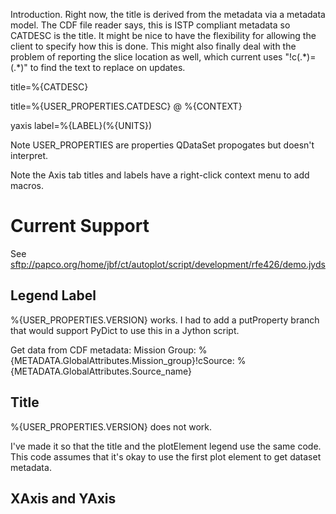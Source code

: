 Introduction. Right now, the title is derived from the metadata via a
metadata model. The CDF file reader says, this is ISTP compliant
metadata so CATDESC is the title. It might be nice to have the
flexibility for allowing the client to specify how this is done. This
might also finally deal with the problem of reporting the slice location
as well, which current uses "\!c(.\*)=(.\*)" to find the text to replace
on updates.

title=%{CATDESC}

title=%{USER\_PROPERTIES.CATDESC} @ %{CONTEXT}

yaxis label=%{LABEL}(%{UNITS})

Note USER\_PROPERTIES are properties QDataSet propogates but doesn't
interpret.

Note the Axis tab titles and labels have a right-click context menu to
add macros.

# Current Support

See
<sftp://papco.org/home/jbf/ct/autoplot/script/development/rfe426/demo.jyds>

## Legend Label

%{USER\_PROPERTIES.VERSION} works. I had to add a putProperty branch
that would support PyDict to use this in a Jython script.

Get data from CDF metadata: Mission Group:
%{METADATA.GlobalAttributes.Mission\_group}\!cSource:
%{METADATA.GlobalAttributes.Source\_name}

## Title

%{USER\_PROPERTIES.VERSION} does not work.

I've made it so that the title and the plotElement legend use the same
code. This code assumes that it's okay to use the first plot element to
get dataset metadata.

## XAxis and YAxis

